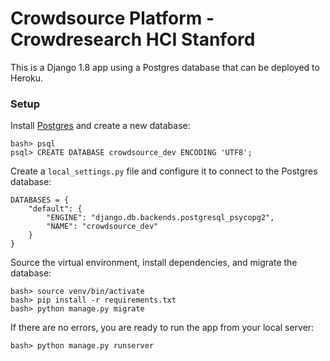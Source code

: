 # Crowdsource Platform - Crowdresearch HCI Stanford

This is a Django 1.8 app using a Postgres database that can be deployed to Heroku.

### Setup

Install [Postgres](http://postgresapp.com/) and create a new database:

    bash> psql
    psql> CREATE DATABASE crowdsource_dev ENCODING 'UTF8';

Create a `local_settings.py` file and configure it to connect to the Postgres database:

    DATABASES = {
        "default": {
            "ENGINE": "django.db.backends.postgresql_psycopg2",
            "NAME": "crowdsource_dev"
        }
    }

Source the virtual environment, install dependencies, and migrate the database:

    bash> source venv/bin/activate
    bash> pip install -r requirements.txt
    bash> python manage.py migrate

If there are no errors, you are ready to run the app from your local server:

    bash> python manage.py runserver


